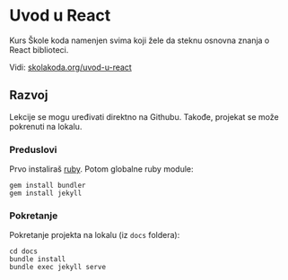 # Uvod u React

Kurs Škole koda namenjen svima koji žele da steknu osnovna znanja o React biblioteci.

Vidi: [skolakoda.org/uvod-u-react](https://skolakoda.org/uvod-u-react/)

## Razvoj

Lekcije se mogu uređivati direktno na Githubu. Takođe, projekat se može pokrenuti na lokalu.

### Preduslovi

Prvo instaliraš [ruby](https://rubyinstaller.org/downloads/). Potom globalne ruby module:

```
gem install bundler
gem install jekyll
```

### Pokretanje

Pokretanje projekta na lokalu (iz `docs` foldera):

```
cd docs
bundle install
bundle exec jekyll serve
```
